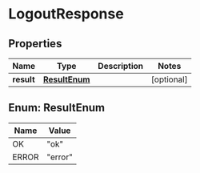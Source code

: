 

# LogoutResponse

## Properties

Name | Type | Description | Notes
------------ | ------------- | ------------- | -------------
**result** | [**ResultEnum**](#ResultEnum) |  |  [optional]



## Enum: ResultEnum

Name | Value
---- | -----
OK | &quot;ok&quot;
ERROR | &quot;error&quot;



